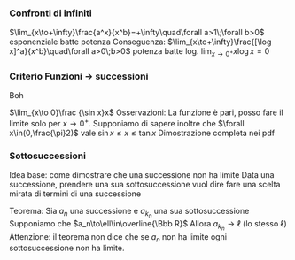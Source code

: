 ### Confronti di infiniti
$\lim_{x\to+\infty}\frac{a^x}{x^b}=+\infty\quad\forall a>1\;\forall b>0$ esponenziale batte potenza
Conseguenza: $\lim_{x\to+\infty}\frac{[\log x]^a}{x^b}\quad\forall a>0\;b>0$ potenza batte log.
$\lim_{x\to0^+}x\log x=0$

### Criterio Funzioni $\rightarrow$ successioni
Boh

$\lim_{x\to 0}\frac {\sin x}x$
Osservazioni: La funzione è pari, posso fare il limite solo per $x\to0^+$. Supponiamo di sapere inoltre che $\forall x\in(0,\frac{\pi}2)$ vale $\sin x \le x \le \tan x$
Dimostrazione completa nei pdf

### Sottosuccessioni
Idea base: come dimostrare che una successione non ha limite
Data una successione, prendere una sua sottosuccessione vuol dire fare una scelta mirata di termini di una successione

Teorema: Sia $a_n$ una successione e $a_{k_n}$ una sua sottosuccessione
Supponiamo che $a_n\to\ell\in\overline{\Bbb R}$
Allora $a_{k_n}\to\ell$ (lo stesso $\ell$)
Attenzione: il teorema non dice che se $a_n$ non ha limite ogni sottosuccessione non ha limite.
